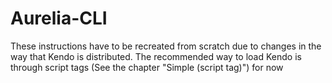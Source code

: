 # Aurelia-CLI

These instructions have to be recreated from scratch due to changes in the way that Kendo is distributed. The recommended way to load Kendo is through script tags (See the chapter "Simple (script tag)") for now